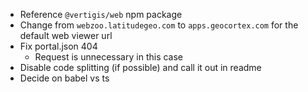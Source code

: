 -   Reference `@vertigis/web` npm package
-   Change from `webzoo.latitudegeo.com` to `apps.geocortex.com` for the default web viewer url
-   Fix portal.json 404
    -   Request is unnecessary in this case
-   Disable code splitting (if possible) and call it out in readme
-   Decide on babel vs ts
